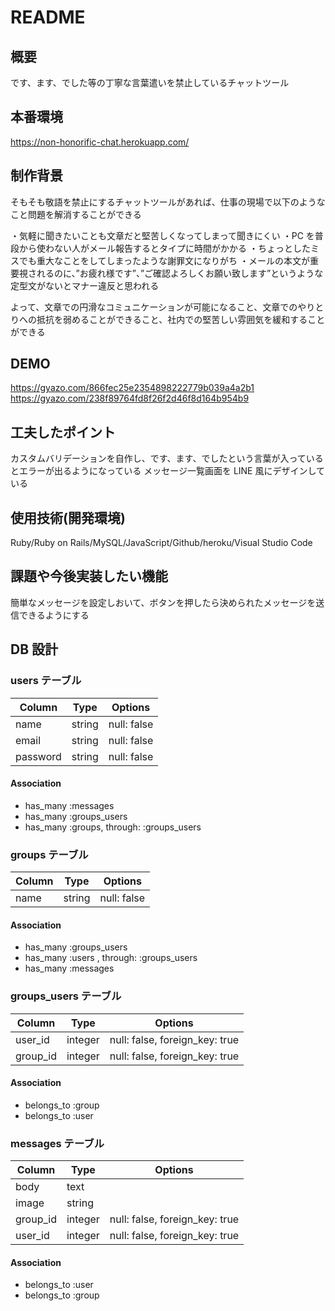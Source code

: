 # README

## 概要

です、ます、でした等の丁寧な言葉遣いを禁止しているチャットツール

## 本番環境

https://non-honorific-chat.herokuapp.com/

## 制作背景

そもそも敬語を禁止にするチャットツールがあれば、仕事の現場で以下のようなこと問題を解消することができる

・気軽に聞きたいことも文章だと堅苦しくなってしまって聞きにくい
・PC を普段から使わない人がメール報告するとタイプに時間がかかる
・ちょっとしたミスでも重大なことをしてしまったような謝罪文になりがち
・メールの本文が重要視されるのに、”お疲れ様です”、”ご確認よろしくお願い致します”というような定型文がないとマナー違反と思われる

よって、文章での円滑なコミュニケーションが可能になること、文章でのやりとりへの抵抗を弱めることができること、社内での堅苦しい雰囲気を緩和することができる

## DEMO

https://gyazo.com/866fec25e2354898222779b039a4a2b1
https://gyazo.com/238f89764fd8f26f2d46f8d164b954b9

## 工夫したポイント

カスタムバリデーションを自作し、です、ます、でしたという言葉が入っているとエラーが出るようになっている
メッセージ一覧画面を LINE 風にデザインしている

## 使用技術(開発環境)

Ruby/Ruby on Rails/MySQL/JavaScript/Github/heroku/Visual Studio Code

## 課題や今後実装したい機能

簡単なメッセージを設定しおいて、ボタンを押したら決められたメッセージを送信できるようにする

## DB 設計

### users テーブル

| Column   | Type   | Options     |
| -------- | ------ | ----------- |
| name     | string | null: false |
| email    | string | null: false |
| password | string | null: false |

#### Association

- has_many :messages
- has_many :groups_users
- has_many :groups, through: :groups_users

### groups テーブル

| Column | Type   | Options     |
| ------ | ------ | ----------- |
| name   | string | null: false |

#### Association

- has_many :groups_users
- has_many :users , through: :groups_users
- has_many :messages

### groups_users テーブル

| Column   | Type    | Options                        |
| -------- | ------- | ------------------------------ |
| user_id  | integer | null: false, foreign_key: true |
| group_id | integer | null: false, foreign_key: true |

#### Association

- belongs_to :group
- belongs_to :user

### messages テーブル

| Column   | Type    | Options                        |
| -------- | ------- | ------------------------------ |
| body     | text    |                                |
| image    | string  |                                |
| group_id | integer | null: false, foreign_key: true |
| user_id  | integer | null: false, foreign_key: true |

#### Association

- belongs_to :user
- belongs_to :group
